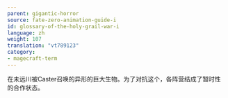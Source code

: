 ```yaml
---
parent: gigantic-horror
source: fate-zero-animation-guide-i
id: glossary-of-the-holy-grail-war-i
language: zh
weight: 107
translation: "vt789123"
category:
- magecraft-term
---
```


在未远川被Caster召唤的异形的巨大生物。为了对抗这个，各阵营结成了暂时性的合作状态。
